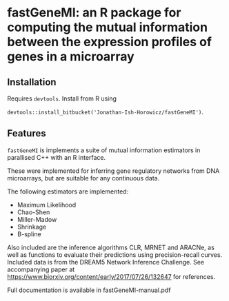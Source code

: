 # fastGeneMI: an R package for computing the mutual information between the expression profiles of genes in a microarray #

## Installation

Requires `devtools`. Install from R using

```devtools::install_bitbucket('Jonathan-Ish-Horowicz/fastGeneMI')```.

## Features

`fastGeneMI` is implements a suite of mutual information estimators in parallised C++ with an R interface.

These were implemented for inferring gene regulatory networks from DNA microarrays, but are suitable for any continuous data.

The following estimators are implemented:

* Maximum Likelihood
* Chao-Shen
* Miller-Madow
* Shrinkage
* B-spline

Also included are the inference algorithms CLR, MRNET and ARACNe, as well as functions to evaluate their predictions using precision-recall curves. Included data is from the DREAM5 Network Inference Challenge. See accompanying paper at https://www.biorxiv.org/content/early/2017/07/26/132647 for references.

Full documentation is available in fastGeneMI-manual.pdf